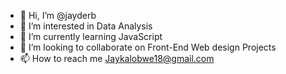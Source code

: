 - 👋 Hi, I’m @jayderb
- 👀 I’m interested in Data Analysis
- 🌱 I’m currently learning JavaScript
- 💞️ I’m looking to collaborate on Front-End Web design Projects
- 📫 How to reach me Jaykalobwe18@gmail.com

<!---
jayderb/jayderb is a ✨ special ✨ repository because its `README.md` (this file) appears on your GitHub profile.
You can click the Preview link to take a look at your changes.
--->
